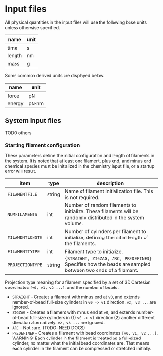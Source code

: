 # Input files

All physical quantities in the input files will use the following base units, unless otherwise specified.

| name      | unit |
|-----------|------|
| time      | s    |
| length    | nm   |
| mass      | g    |

Some common derived units are displayed below.

| name      | unit |
|-----------|------|
| force     | pN   |
| energy    | pN⋅nm |

## System input files

TODO others

### Starting filament configuration

These parameters define the initial configuration and length of filaments in the system. It is noted that at least one filament, plus end, and minus end chemical species must be initialized in the chemistry input file, or a startup error will result.

| item | type | description |
|------|------|-------------|
| `FILAMENTFILE` | string | Name of filament initialization file. This is not required. |
| `NUMFILAMENTS` | int | Number of random filaments to initialize. These filaments will be randomly distributed in the system volume. |
| `FILAMENTLENGTH` | int | Number of cylinders per filament to initialize, defining the initial length of the filaments. |
| `FILAMENTTYTPE` | int | Filament type to initialize. |
| `PROJECTIONTYPE` | string | `{STRAIGHT, ZIGZAG, ARC, PREDEFINED}` Specifies how the beads are sampled between two ends of a filament. |

Projection type meaning for a filament specified by a set of 3D Cartesian coordinates `[v0, v1, v2 ...]`, and the number of beads.
- `STRAIGHT` - Creates a filament with minus end at `v0`, and extends number-of-bead full-size cylinders in `v0 -> v1` direction. `v2, v3 ...` are ignored.
- `ZIGZAG` - Creates a filament with minus end at `v0`, and extends number-of-bead full-size cylinders in (1) `v0 -> v1` direction (2) another different direction alternatively. `v2, v3 ...` are ignored.
- `ARC` - Not sure. (TODO: NEED DOCS)
- `PREDEFINED` - Creates a filament with bead coordinates `[v0, v1, v2 ...]`. WARNING: Each cylinder in the filament is treated as a full-sized cylinder, no matter what the initial bead coordinates are. That means each cylinder in the filament can be compressed or stretched initially.
